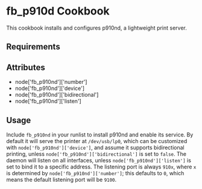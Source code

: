fb_p910d Cookbook
====================
This cookbook installs and configures p910nd, a lightweight print server.

Requirements
------------

Attributes
----------
* node['fb_p910nd']['number']
* node['fb_p910nd']['device']
* node['fb_p910nd']['bidirectional']
* node['fb_p910nd']['listen']

Usage
-----
Include `fb_p910nd` in your runlist to install p910nd and enable its service. By
default it will serve the printer at `/dev/usb/lp0`, which can be customized with
`node['fb_p910nd']['device']`, and assume it supports bidirectional printing, 
unless `node['fb_p910nd']['bidirectional']` is set to `false`. The daemon will
listen on all interfaces, unless `node['fb_p910nd']['listen']` is set to bind it
to a specific address. The listening port is always `910x`, where `x` is 
determined by `node['fb_p910nd']['number']`; this defaults to `0`, which means the
default listening port will be `9100`.
